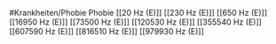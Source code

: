 #Krankheiten/Phobie
Phobie
[[20 Hz (E)]]
[[230 Hz (E)]]
[[650 Hz (E)]]
[[16950 Hz (E)]]
[[73500 Hz (E)]]
[[120530 Hz (E)]]
[[355540 Hz (E)]]
[[607590 Hz (E)]]
[[816510 Hz (E)]]
[[979930 Hz (E)]]